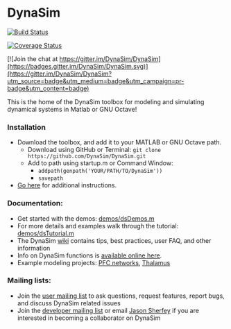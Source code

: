 # DynaSim

[![Build Status](https://www.dropbox.com/s/ncjgzvrwdd50p6o/build.svg?dl=1)](https://www.dropbox.com/s/ncjgzvrwdd50p6o/build.svg?dl=1)

[![Coverage Status](https://www.dropbox.com/s/2qxxpgff71hytbp/coverage.svg?dl=1)](https://www.dropbox.com/s/2qxxpgff71hytbp/coverage.svg?dl=1)

[![Join the chat at https://gitter.im/DynaSim/DynaSim](https://badges.gitter.im/DynaSim/DynaSim.svg)](https://gitter.im/DynaSim/DynaSim?utm_source=badge&utm_medium=badge&utm_campaign=pr-badge&utm_content=badge)

This is the home of the DynaSim toolbox for modeling and simulating dynamical
systems in Matlab or GNU Octave!

### Installation

* Download the toolbox, and add it to your MATLAB or GNU Octave path.
  * Download using GitHub or Terminal: `git clone https://github.com/DynaSim/DynaSim.git`
  * Add to path using startup.m or Command Window:
    * `addpath(genpath('YOUR/PATH/TO/DynaSim'))`
    * `savepath`
* [Go here](https://github.com/DynaSim/DynaSim/wiki/Installation) for additional instructions.

### Documentation:

- Get started with the demos: [demos/dsDemos.m](https://github.com/DynaSim/DynaSim/blob/master/demos/dsDemos.m)
- For more details and examples walk through the tutorial: [demos/dsTutorial.m](https://github.com/DynaSim/DynaSim/blob/master/demos/dsTutorial.m)
- The DynaSim [wiki](https://github.com/DynaSim/DynaSim/wiki/) contains tips, best practices, user FAQ, and other information
- Info on DynaSim functions is [available online
  here](https://dynasim.github.io/DynaSim/).
- Example modeling projects: [PFC networks](https://github.com/jsherfey/PFC_models), [Thalamus](https://github.com/asoplata/ching2010_tcre_dynasim_mechanisms)

### Mailing lists:

- Join the [user mailing list](https://groups.google.com/forum/#!forum/dynasim-users) to ask questions, request features, report bugs, and discuss DynaSim related issues
- Join the [developer mailing list](https://groups.google.com/forum/#!forum/dynasim-developers) or email [Jason Sherfey](http://jasonsherfey.com/) if you are interested in becoming a collaborator on DynaSim
